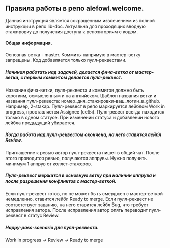 ## Правила работы в репо alefowl.welcome.
Данная инструкция является сокращенным извлечением из полной инструкции в репо lib-doc.
Актуальна для проходящих вводную стажировку до получения доступа к репозиториям с кодом.

#### Общая информация.
Основная ветка - master.
Коммиты напрямую в мастер-ветку запрещены. Код добавляется только пулл-реквестами.

##### Начиная работать над задачей, делается фича-ветка от мастер-ветки, с первым коммитом делается пулл-реквест.
Название фича-ветки, пулл-реквеста и коммитов должно быть коротким, осмысленным и на английском.
Шаблон названия ветки и названия пулл-реквеста: номер_дня_стажировки-ваш_логин_в_github.
Например, 2-stakap.
Пулл-реквест в репо маркируется лейблом Work in progress, проставляется Assignee (себя).
Пулл-ревест всегда находится только в одном статусе. 
При изменении статуса и добавлении нового лейбла предыдущий убирается.

##### Когда работа над пулл-реквестом окончена, на него ставится лейбл Review. 
Приглашение к ревью автор пулл-реквеста пишет в общий чат.
После этого проводится ревью, получаются аппрувы.
Нужно получить минимум 1 аппрув от коллег-стажеров.

##### Пулл-реквест мержится в основную ветку при наличии аппрува и после разрешения конфликтов с мастер-веткой.
Если пулл-реквест готов, но не может быть смерджен с мастер-веткой немедленно, ставится лейбл Ready to merge.
Если пулл-реквест не соответствует заданию, на него ставится лейбл Bug, что требует исправления автора.
После исправления автор опять переводит пулл-реквест в статус Review.

##### Happy-pass-scenario для пулл-реквеста.
Work in progress -> Review -> Ready to merge